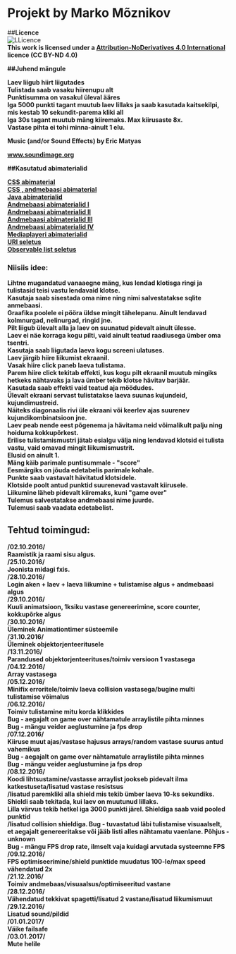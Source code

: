 # Projekt by Marko Mõznikov

##<b>Licence</b><br />
<img src="https://licensebuttons.net/l/by-nc/3.0/88x31.png" alt="LLicence"><br />
<b>This work is licensed under a <a href="https://creativecommons.org/licenses/by-nd/4.0/legalcode">Attribution-NoDerivatives 4.0 International</a> licence (CC BY-ND 4.0)<b><br />

##<b>Juhend mängule</b><br />

Laev liigub hiirt liigutades<br />
Tulistada saab vasaku hiirenupu alt<br />
Punktisumma on vasakul üleval ääres<br />
Iga 5000 punkti tagant muutub laev lillaks ja saab kasutada kaitsekilpi, mis kestab 10 sekundit-parema kliki all<br />
Iga 30s tagant muutub mäng kiiremaks. Max kiirusaste 8x.<br />
Vastase pihta ei tohi minna-ainult 1 elu.<br />

Music (and/or Sound Effects) by Eric Matyas

www.soundimage.org

##Kasutatud abimaterialid<br />

<a href="http://stackoverflow.com/questions/13455326/javafx-tableview-text-alignment">CSS abimaterial</a><br />
<a href="http://www.w3schools.com/">CSS , andmebaasi abimaterial</a><br />
<a href="http://i200.itcollege.ee/">Java abimaterialid</a><br />
<a href="https://www.tutorialspoint.com/sqlite/sqlite_java.htm">Andmebaasi abimaterialid I</a><br />
<a href="http://docs.oracle.com/javafx/2/ui_controls/table-view.htm">Andmebaasi abimaterialid II</a><br />
<a href="http://sqlitebrowser.org/">Andmebaasi abimaterialid III</a><br />
<a href="https://docs.oracle.com/javase/tutorial/jdbc/basics/processingsqlstatements.html">Andmebaasi abimaterialid IV</a><br />
<a href="https://blog.idrsolutions.com/2014/04/use-external-css-files-javafx/">Mediaplayeri abimaterialid</a><br />
<a href="http://grinder.sourceforge.net/g3/script-javadoc/HTTPClient/URI.html">URI seletus</a><br />
<a href="https://dzone.com/articles/javafx-collections-observablelist-and-observablema">Observable list seletus</a><br />

### Niisiis idee:

Lihtne mugandatud vanaaegne mäng, kus lendad klotisga ringi ja tulistasid teisi vastu lendavaid klotse.<br />
Kasutaja saab sisestada oma nime ning nimi salvestatakse sqlite anmebaasi.<br />
Graafika poolele ei pööra üldse mingit tähelepanu. Ainult lendavad kolmnurgad, nelinurgad, ringid jne.<br />
Pilt liigub ülevalt alla ja laev on suunatud pidevalt ainult ülesse.<br />
Laev ei näe korraga kogu pilti, vaid ainult teatud raadiusega ümber oma tsentri.<br />
Kasutaja saab liigutada laeva kogu screeni ulatuses.<br />
Laev järgib hiire liikumist ekraanil.<br />
Vasak hiire click paneb laeva tulistama.<br />
Parem hiire click tekitab effekti, kus kogu pilt ekraanil muutub mingiks hetkeks nähtavaks ja lava ümber tekib klotse hävitav barjäär.<br />
Kasutada saab effekti vaid teatud aja möödudes.<br />
Ülevalt ekraani servast tulistatakse laeva suunas kujundeid, kujundimustreid.<br />
Näiteks diagonaalis rivi üle ekraani või keerlev ajas suurenev kujundikombinatsioon jne.<br />
Laev peab nende eest põgenema ja hävitama neid võimalikult palju ning hoiduma kokkupõrkest.<br />
Erilise tulistamismustri jätab esialgu välja ning lendavad klotsid ei tulista vastu, vaid omavad mingit liikumismustrit.<br />
Elusid on ainult 1.<br />
Mäng käib parimale puntisummale - "score" <br />
Eesmärgiks on jõuda edetabelis parimale kohale.<br />
Punkte saab vastavalt hävitatud klotsidele.<br />
Klotside poolt antud punktid suurenevad vastavalt kiirusele.<br />
Liikumine läheb pidevalt kiiremaks, kuni "game over"<br />
Tulemus salvestatakse andmebaasi nime juurde.<br />
Tulemusi saab vaadata edetabelist.<br />

## Tehtud toimingud:

/02.10.2016/<br />
Raamistik ja raami sisu algus.<br />
/25.10.2016/<br />
Joonista midagi fxis.<br />
/28.10.2016/<br />
Login aken + laev + laeva liikumine + tulistamise algus + andmebaasi algus<br />
/29.10.2016/<br />
Kuuli animatsioon, 1ksiku vastase genereerimine, score counter, kokkupõrke algus<br />
/30.10.2016/<br />
Üleminek Animationtimer süsteemile<br />
/31.10.2016/<br />
Üleminek objektorjenteeritusele<br />
/13.11.2016/<br />
Parandused objektorjenteerituses/<b>toimiv versioon 1 vastasega</b><br />
/04.12.2016/<br />
Array vastasega<br />
/05.12.2016/<br />
Minifix erroritele/toimiv laeva collision vastasega/bugine multi tulistamise võimalus<br />
/06.12.2016/<br />
Toimiv tulistamine mitu korda klikkides<br />
Bug - aegajalt on game over nähtamatule arraylistile pihta minnes<br />
Bug - mängu veider aeglustumine ja fps drop<br />
/07.12.2016/<br />
Kiiruse muut ajas/vastase hajusus arrays/random vastase suurus antud vahemikus<br />
Bug - aegajalt on game over nähtamatule arraylistile pihta minnes<br />
Bug - mängu veider aeglustumine ja fps drop<br />
/08.12.2016/<br />
Koodi lihtsustamine/vastasse arraylist jookseb pidevalt ilma katkestuseta/lisatud vastase resistsus<br />
/lisatud paremkliki alla shield mis tekib ümber laeva 10-ks sekundiks. Shieldi saab tekitada, kui laev on muutunud lillaks.<br />
 Lilla värvus tekib hetkel iga 3000 punkti järel. Shieldiga saab vaid pooled punktid<br />
/lisatud collision shieldiga.
Bug - tuvastatud läbi tulistamise visuaalselt, et aegajalt genereeritakse või jääb listi alles nähtamatu vaenlane. Põhjus - unknown<br />
Bug - mängu FPS drop rate, ilmselt vaja kuidagi arvutada systeemne FPS<br />
/09.12.2016/<br />
FPS optimiseerimine/shield punktide muudatus 100-le/max speed vähendatud 2x<br />
/21.12.2016/<br />
Toimiv andmebaas/visuaalsus/optimiseeritud vastane<br />
/28.12.2016/<br />
Vähendatud tekkivat spagetti/lisatud 2 vastane/lisatud liikumismuut<br />
/29.12.2016/<br />
Lisatud sound/pildid<br />
/01.01.2017/<br />
Väike failsafe<br />
/03.01.2017/<br />
Mute helile<br />
